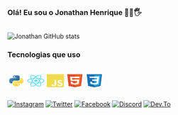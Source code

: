 ### Olá! Eu sou o Jonathan Henrique 👨‍💻🖐️
##

![Jonathan GitHub stats](https://github-readme-stats.vercel.app/api?username=oJonathanrick&show_icons=true&theme=dracula)



### Tecnologias que uso

<div style="display: inline_block"><br>
  <img align="center" alt="Rafa-Python" height="30" width="40" src="https://raw.githubusercontent.com/devicons/devicon/master/icons/python/python-original.svg">
  <img align="center" alt="Rafa-React" height="30" width="40" src="https://raw.githubusercontent.com/devicons/devicon/master/icons/react/react-original.svg">
  <img align="center" alt="Rafa-Js" height="30" width="40" src="https://raw.githubusercontent.com/devicons/devicon/master/icons/javascript/javascript-plain.svg">
  <img align="center" alt="Rafa-HTML" height="30" width="40" src="https://raw.githubusercontent.com/devicons/devicon/master/icons/html5/html5-original.svg">
  <img align="center" alt="Rafa-CSS" height="30" width="40" src="https://raw.githubusercontent.com/devicons/devicon/master/icons/css3/css3-original.svg">
</div>

## 
[![Instagram](https://img.shields.io/badge/Instagram-E4405F?style=for-the-badge&logo=instagram&logoColor=white)](https://www.instagram.com/jonathan_rickw/)
[![Twitter](https://img.shields.io/badge/Twitter-1DA1F2?style=for-the-badge&logo=twitter&logoColor=white)](https://twitter.com/ojonathanrick)
[![Facebook](https://img.shields.io/badge/Facebook-1877F2?style=for-the-badge&logo=facebook&logoColor=white)](https://www.facebook.com/jonathanrickw/)
[![Discord](https://img.shields.io/badge/Discord-7289DA?style=for-the-badge&logo=discord&logoColor=white)](https://discord.com/channels/jonathanricky#7543)
[![Dev.To](https://img.shields.io/badge/dev.to-0A0A0A?style=for-the-badge&logo=dev.to&logoColor=white)](https://dev.to/ojonathanrick)

 
